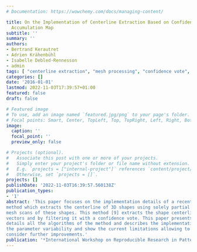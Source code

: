 ```yaml
---
# Documentation: https://wowchemy.com/docs/managing-content/

title: On the Implementation of Centerline Extraction Based on Confidence Vote in
  Accumulation Map
subtitle: ''
summary: ''
authors:
- Bertrand Kerautret
- Adrien Krähenbühl
- Isabelle Debled-Rennesson
- admin
tags: [ "centerline extraction", "mesh processing", "confidence vote", "accumulation map", "digital geometry" ]
categories: []
date: '2016-01-01'
lastmod: 2022-11-03T17:39:57+01:00
featured: false
draft: false

# Featured image
# To use, add an image named `featured.jpg/png` to your page's folder.
# Focal points: Smart, Center, TopLeft, Top, TopRight, Left, Right, BottomLeft, Bottom, BottomRight.
image:
  caption: ''
  focal_point: ''
  preview_only: false

# Projects (optional).
#   Associate this post with one or more of your projects.
#   Simply enter your project's folder or file name without extension.
#   E.g. `projects = ["internal-project"]` references `content/project/deep-learning/index.md`.
#   Otherwise, set `projects = []`.
projects: []
publishDate: '2022-11-03T16:39:57.560138Z'
publication_types:
- '1'
abstract: 'This paper focuses on the implementation details of a recent
method which extracts the centerline of 3D shapes using solely partial
mesh scans of these shapes. This method [9] extracts the shape centerline by constructing an accumulation map from input points and normal
vectors and by filtering it with a confidence vote. This paper presents in
details all the algorithms of the method and describes the implementation and development choices. Some experiments test the robustness to
the parameter variability and show the current limitations allowing to
consider further improvements.'
publication: '*International Workshop on Reproducible Research in Pattern Recognition*, RRPR2016, pages 116-130, volume 10214 of Lecture Notes in Computer Science, 2016'
---
```

